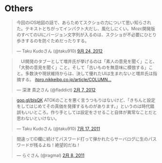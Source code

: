 
# Others

<blockquote class="twitter-tweet" lang="ja"><p>今回のiOS地図の話で、あらためてスクショの力について思い知らされた。テキストとちがってインパクト大だし、風化しにくい。Mozc開発版のすべてのUIにバージョン文字列が入るのは、スクショが不必要にひとり歩きするのを防ぐためだったりする。</p>&mdash; Taku Kudoさん (@taku910) <a href="https://twitter.com/taku910/status/250247461216591873" data-datetime="2012-09-24T14:56:58+00:00">9月 24, 2012</a></blockquote>
<script src="//platform.twitter.com/widgets.js" charset="utf-8"></script>


<blockquote class="twitter-tweet" lang="ja"><p>　UI開発のタブーとして増井氏が挙げるのは「素人の意見を聞く」こと、「大勢の意見を聞く」こと。そして「古いものを無意味に模倣する」こと。多数決や現状維持からは、決して優れたUIは生まれないと増井氏は指摘する。 <a href="http://t.co/c1YTSePa" title="http://itpro.nikkeibp.co.jp/article/COLUMN/20120205/380142/?ST=android-dev&amp;mkjb&amp;P=7">itpro.nikkeibp.co.jp/article/COLUMN…</a></p>&mdash; 深津 貴之さん (@fladdict) <a href="https://twitter.com/fladdict/status/166730555218595840" data-datetime="2012-02-07T03:50:36+00:00">2月 7, 2012</a></blockquote>
<script src="//platform.twitter.com/widgets.js" charset="utf-8"></script>


<blockquote class="twitter-tweet" lang="ja"><p><a href="http://t.co/NqSx2Ne" title="http://goo.gl/blsQK">goo.gl/blsQK</a> ATOKのことを悪く言うつもりはないけど、「きちんと設定をしてはじめてその真価を発揮するものがあります。」というのは時代錯誤もいいところ。作り手としては設定をさせること自体が異常なことだと思わないといけない。</p>&mdash; Taku Kudoさん (@taku910) <a href="https://twitter.com/taku910/status/92567551497863168" data-datetime="2011-07-17T12:13:18+00:00">7月 17, 2011</a></blockquote>
<script src="//platform.twitter.com/widgets.js" charset="utf-8"></script>


<blockquote class="twitter-tweet" lang="ja"><p>間違ってID欄に続けてパスワード打って弾かれたらサーバログに生のパスワードが残るよね！絶望的だね！</p>&mdash; らぐさん (@ragmal) <a href="https://twitter.com/ragmal/status/35018493334134787" data-datetime="2011-02-08T16:53:54+00:00">2月 8, 2011</a></blockquote>
<script src="//platform.twitter.com/widgets.js" charset="utf-8"></script>

